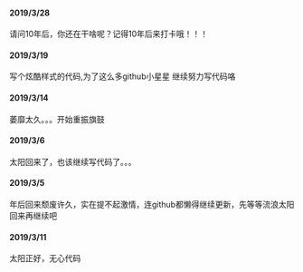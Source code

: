 #### 2019/3/28
请问10年后，你还在干啥呢？记得10年后来打卡哦！！！
#### 2019/3/19
写个炫酷样式的代码,为了这么多github小星星 继续努力写代码咯
#### 2019/3/14
萎靡太久。。。开始重振旗鼓
#### 2019/3/6
太阳回来了，也该继续写代码了。。。
#### 2019/3/5 
年后回来颓废许久，实在提不起激情，连github都懒得继续更新，先等等流浪太阳回来再继续吧
#### 2019/3/11
太阳正好，无心代码
